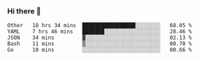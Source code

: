 ### Hi there 👋

<!--
**yeya24/yeya24** is a ✨ _special_ ✨ repository because its `README.md` (this file) appears on your GitHub profile.

Here are some ideas to get you started:

- 🔭 I’m currently working on ...
- 🌱 I’m currently learning ...
- 👯 I’m looking to collaborate on ...
- 🤔 I’m looking for help with ...
- 💬 Ask me about ...
- 📫 How to reach me: ...
- 😄 Pronouns: ...
- ⚡ Fun fact: ...
-->

<!--START_SECTION:waka-->
```text
Other   18 hrs 34 mins  █████████████████░░░░░░░░   68.05 % 
YAML    7 hrs 46 mins   ███████░░░░░░░░░░░░░░░░░░   28.46 % 
JSON    34 mins         ▓░░░░░░░░░░░░░░░░░░░░░░░░   02.13 % 
Bash    11 mins         ▒░░░░░░░░░░░░░░░░░░░░░░░░   00.70 % 
Go      10 mins         ░░░░░░░░░░░░░░░░░░░░░░░░░   00.66 % 
```
<!--END_SECTION:waka-->
